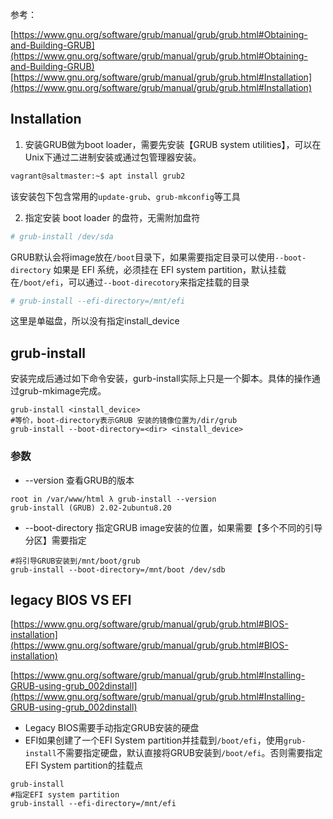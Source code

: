 
参考：

[https://www.gnu.org/software/grub/manual/grub/grub.html#Obtaining-and-Building-GRUB](https://www.gnu.org/software/grub/manual/grub/grub.html#Obtaining-and-Building-GRUB)
[https://www.gnu.org/software/grub/manual/grub/grub.html#Installation](https://www.gnu.org/software/grub/manual/grub/grub.html#Installation)
## Installation

1. 安装GRUB做为boot loader，需要先安装【GRUB system utilities】，可以在Unix下通过二进制安装或通过包管理器安装。
```bash
vagrant@saltmaster:~$ apt install grub2
```
该安装包下包含常用的`update-grub`、`grub-mkconfig`等工具

2. 指定安装 boot loader 的盘符，无需附加盘符
```bash
# grub-install /dev/sda
```
GRUB默认会将image放在`/boot`目录下，如果需要指定目录可以使用`--boot-directory`
如果是 EFI 系统，必须挂在 EFI system partition，默认挂载在`/boot/efi`，可以通过`--boot-direcotory`来指定挂载的目录
```bash
# grub-install --efi-directory=/mnt/efi
```
这里是单磁盘，所以没有指定install_device
## grub-install

安装完成后通过如下命令安装，gurb-install实际上只是一个脚本。具体的操作通过grub-mkimage完成。

```
grub-install <install_device>
#等价，boot-directory表示GRUB 安装的镜像位置为/dir/grub
grub-install --boot-directory=<dir> <install_device>
```

### 参数

-  --version
查看GRUB的版本  
```
root in /var/www/html λ grub-install --version
grub-install (GRUB) 2.02-2ubuntu8.20
```

-  --boot-directory
指定GRUB image安装的位置，如果需要【多个不同的引导分区】需要指定  
```
#将引导GRUB安装到/mnt/boot/grub
grub-install --boot-directory=/mnt/boot /dev/sdb
```

## legacy BIOS VS EFI

[https://www.gnu.org/software/grub/manual/grub/grub.html#BIOS-installation](https://www.gnu.org/software/grub/manual/grub/grub.html#BIOS-installation)

[https://www.gnu.org/software/grub/manual/grub/grub.html#Installing-GRUB-using-grub_002dinstall](https://www.gnu.org/software/grub/manual/grub/grub.html#Installing-GRUB-using-grub_002dinstall)

-  Legacy BIOS需要手动指定GRUB安装的硬盘 
-  EFI如果创建了一个EFI System partition并挂载到`/boot/efi`，使用`grub-install`不需要指定硬盘，默认直接将GRUB安装到`/boot/efi`。否则需要指定EFI System partition的挂载点  
```
grub-install
#指定EFI system partition
grub-install --efi-directory=/mnt/efi
```
